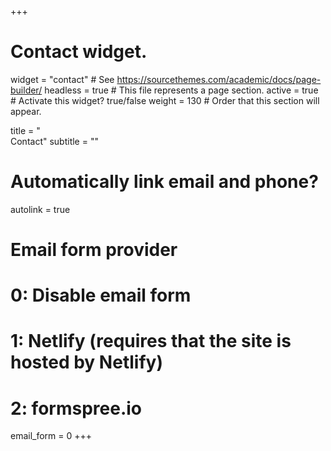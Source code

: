 +++
# Contact widget.
widget = "contact"  # See https://sourcethemes.com/academic/docs/page-builder/
headless = true  # This file represents a page section.
active = true  # Activate this widget? true/false
weight = 130  # Order that this section will appear.

title = "<br>Contact"
subtitle = ""

# Automatically link email and phone?
autolink = true

# Email form provider
#   0: Disable email form
#   1: Netlify (requires that the site is hosted by Netlify)
#   2: formspree.io
email_form = 0
+++
<div class="cognito">
<script src="https://services.cognitoforms.com/s/Tae-yEbE2EKkVDnzbTkOsQ"></script>
<script>Cognito.load("forms", { id: "2" });</script>
</div>


